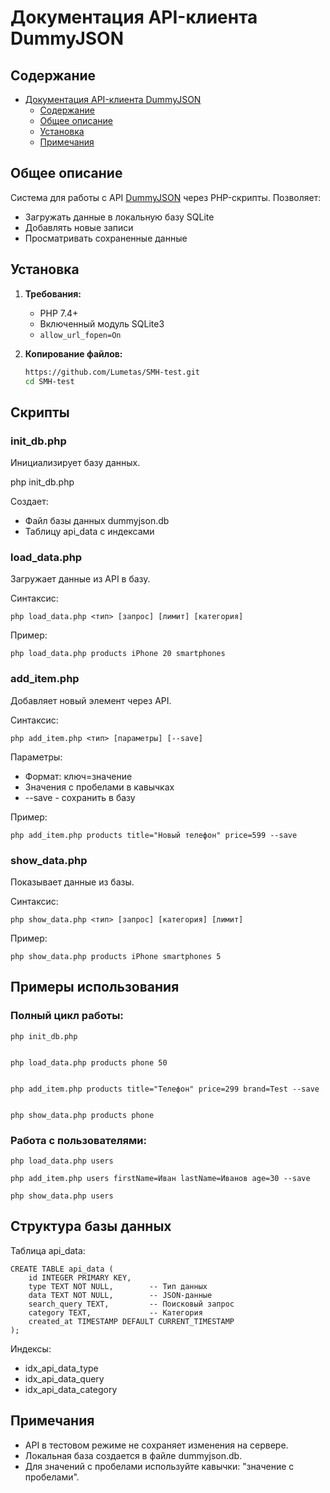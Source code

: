 # Документация API-клиента DummyJSON

## Содержание
- [Документация API-клиента DummyJSON](#документация-api-клиента-dummyjson)
  - [Содержание](#содержание)
  - [Общее описание](#общее-описание)
  - [Установка](#установка)
  - [Примечания](#примечания)

## Общее описание

Система для работы с API [DummyJSON](https://dummyjson.com) через PHP-скрипты. Позволяет:
- Загружать данные в локальную базу SQLite
- Добавлять новые записи
- Просматривать сохраненные данные

## Установка

1. **Требования:**
   - PHP 7.4+
   - Включенный модуль SQLite3
   - `allow_url_fopen=On`

2. **Копирование файлов:**
   ```bash
   https://github.com/Lumetas/SMH-test.git
   cd SMH-test

## Скрипты

### init_db.php
Инициализирует базу данных.

php init_db.php

Создает:
- Файл базы данных dummyjson.db
- Таблицу api_data с индексами

### load_data.php
Загружает данные из API в базу.

Синтаксис:
```
php load_data.php <тип> [запрос] [лимит] [категория]
```
Пример:
```
php load_data.php products iPhone 20 smartphones
```
### add_item.php
Добавляет новый элемент через API.

Синтаксис:
```
php add_item.php <тип> [параметры] [--save]
```
Параметры:
- Формат: ключ=значение
- Значения с пробелами в кавычках
- --save - сохранить в базу

Пример:
```
php add_item.php products title="Новый телефон" price=599 --save
```
### show_data.php
Показывает данные из базы.

Синтаксис:
```
php show_data.php <тип> [запрос] [категория] [лимит]
```
Пример:
```
php show_data.php products iPhone smartphones 5
```
## Примеры использования
### Полный цикл работы:

```
php init_db.php


php load_data.php products phone 50


php add_item.php products title="Телефон" price=299 brand=Test --save


php show_data.php products phone
```
### Работа с пользователями:
```
php load_data.php users

php add_item.php users firstName=Иван lastName=Иванов age=30 --save

php show_data.php users
```
## Структура базы данных
Таблица api_data:
```
CREATE TABLE api_data (
    id INTEGER PRIMARY KEY,
    type TEXT NOT NULL,        -- Тип данных
    data TEXT NOT NULL,        -- JSON-данные
    search_query TEXT,         -- Поисковый запрос
    category TEXT,             -- Категория
    created_at TIMESTAMP DEFAULT CURRENT_TIMESTAMP
);
```
Индексы:
- idx_api_data_type
- idx_api_data_query
- idx_api_data_category

## Примечания
- API в тестовом режиме не сохраняет изменения на сервере.
- Локальная база создается в файле dummyjson.db.
- Для значений с пробелами используйте кавычки: "значение с пробелами".